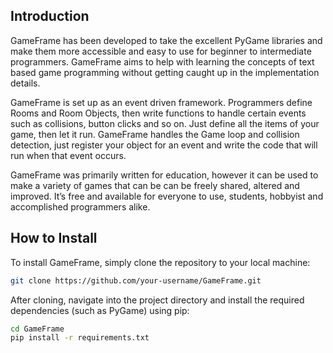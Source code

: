 ## Introduction

GameFrame has been developed to take the excellent PyGame libraries and make them more accessible and easy to use for beginner to intermediate programmers. GameFrame aims to help with learning the concepts of text based game programming without getting caught up in the implementation details.

GameFrame is set up as an event driven framework. Programmers define Rooms and Room Objects, then write functions to handle certain events such as collisions, button clicks and so on. Just define all the items of your game, then let it run. GameFrame handles the Game loop and collision detection, just register your object for an event and write the code that will run when that event occurs.

GameFrame was primarily written for education, however it can be used to make a variety of games that can be can be freely shared, altered and improved. It’s free and available for everyone to use, students, hobbyist and accomplished programmers alike.

## How to Install

To install GameFrame, simply clone the repository to your local machine:

```sh
git clone https://github.com/your-username/GameFrame.git
```

After cloning, navigate into the project directory and install the required dependencies (such as PyGame) using pip:

```sh
cd GameFrame
pip install -r requirements.txt
```

